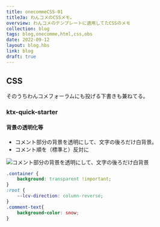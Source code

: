 ```yaml
---
title: onecommeCSS-01
titleJa: わんコメのCSSメモ。
overview: わんコメのテンプレートに適用してたCSSのメモ
collection: blog
tags: blog,onecomme,html,css,obs
date: 2022-09-12
layout: blog.hbs
link: blog
draft: true
---
```

## CSS
そのうちわんコメフォーラムにも投げる下書きも兼ねてる。

### ktx-quick-starter
#### 背景の透明化等
* コメント部分の背景を透明にして、文字の後ろだけ白背景。
* コメント順を（標準と）反対に

![コメント部分の背景を透明にして、文字の後ろだけ白背景](/assets/onecommeCSS-2022-09-12/ktx-quick-starter-01.png)

```css
.container {
    background: transparent !important;
}
:root {
    --lcv-direction: column-reverse;
}
.comment-text{
	background-color: snow;
}
```

### 